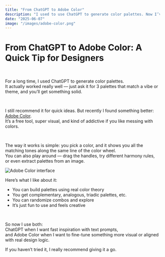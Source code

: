```yaml
---
title: "From ChatGPT to Adobe Color"
description: "I used to use ChatGPT to generate color palettes. Now I’ve found something even better."
date: "2025-06-07"
image: "/images/adobe-color.png"
---
```


# From ChatGPT to Adobe Color: A Quick Tip for Designers

&nbsp;

For a long time, I used ChatGPT to generate color palettes.  
It actually worked really well — just ask it for 3 palettes that match a vibe or theme, and you’ll get something solid.

&nbsp;

I still recommend it for quick ideas. But recently I found something better: <a href="https://color.adobe.com" class="underline">Adobe Color</a>.  
It’s a free tool, super visual, and kind of addictive if you like messing with colors.

&nbsp;

The way it works is simple: you pick a color, and it shows you all the matching tones along the same line of the color wheel.  
You can also play around — drag the handles, try different harmony rules, or even extract palettes from an image.

![Adobe Color interface](/images/adobe-color.png)

Here’s what I like about it:
- You can build palettes using real color theory
- You get complementary, analogous, triadic palettes, etc.
- You can randomize combos and explore
- It’s just fun to use and feels creative

&nbsp;

So now I use both:  
ChatGPT when I want fast inspiration with text prompts,  
and Adobe Color when I want to fine-tune something more visual or aligned with real design logic.

If you haven’t tried it, I really recommend giving it a go.
